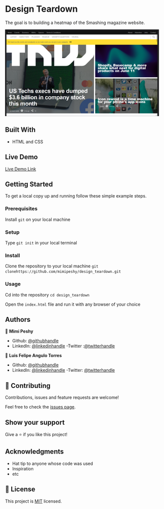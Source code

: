 # Design Teardown

The goal is to building a heatmap of the Smashing magazine website. 

![screenshot](https://github.com/pipe2442/responsivedesignProject/blob/develop/assets/images/tnwScreen.PNG?raw=true)


## Built With

- HTML and CSS

## Live Demo

[Live Demo Link](https://rawcdn.githack.com/pipe2442/responsivedesignProject/ae5b11071bfeadf97c52d3e3c0d9c6aacd1270c7/index.html)


## Getting Started

To get a local copy up and running follow these simple example steps.

### Prerequisites

Install `git` on your local machine

### Setup

Type `git init` in your local terminal

### Install

Clone the repository to your local machine `git clonehttps://github.com/mimipeshy/design_teardown.git ` 

### Usage

Cd into the repository `cd design_teardown`

Open the `index.html` file and run it with any browser of your choice


## Authors

👤 **Mimi Peshy**

- Github: [@githubhandle](https://github.com/mimipeshy)
- LinkedIn: [@linkedinhandle](https://www.linkedin.com/in/peris-ndanu-405083193/)
-Twitter :[@twitterhandle](https://twitter.com/pygirl254)

👤 **Luis Felipe Angulo Torres**

- Github: [@githubhandle](https://github.com/pipe2442)
- LinkedIn: [@linkedinhandle](https://www.linkedin.com/in/luis-felipe-angulo-torres-95098b139/)
-Twitter: [@twitterhandle](https://twitter.com/pipe2442)


## 🤝 Contributing

Contributions, issues and feature requests are welcome!

Feel free to check the [issues page](issues/).

## Show your support

Give a ⭐️ if you like this project!

## Acknowledgments

- Hat tip to anyone whose code was used
- Inspiration
- etc

## 📝 License

This project is [MIT](lic.url) licensed.
